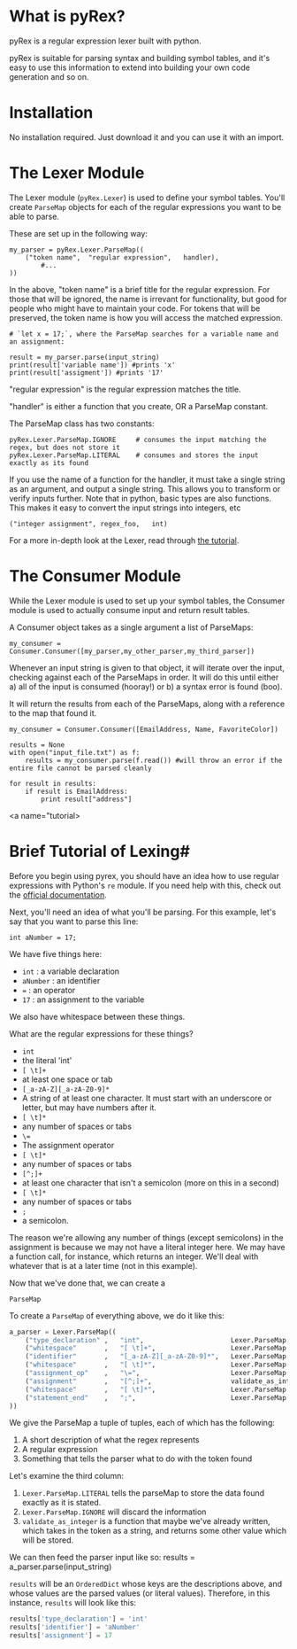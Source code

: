 # What is pyRex? #

pyRex is a regular expression lexer built with python.

pyRex is suitable for parsing syntax and building symbol tables,
and it's easy to use this information to extend into building your
own code generation and so on.

# Installation #

No installation required. Just download it and you can use it
with an import. 

# The Lexer Module #

The Lexer module (`pyRex.Lexer`) is used to define your symbol
tables. You'll create `ParseMap` objects for each of the
regular expressions you want to be able to parse. 

These are set up in the following way:

    my_parser = pyRex.Lexer.ParseMap((
        ("token name",  "regular expression",   handler),
            #...
    ))

In the above, "token name" is a brief title for the regular expression.
For those that will be ignored, the name is irrevant for functionality,
but good for people who might have to maintain your code. For tokens that will
be preserved, the token name is how you will access the matched expression.
    
    # `let x = 17;`, where the ParseMap searches for a variable name and an assignment:
    
    result = my_parser.parse(input_string)
    print(result['variable name']) #prints 'x'
    print(result['assigment']) #prints '17'


"regular expression" is the regular expression matches the title.

"handler" is either a function that you create, OR a ParseMap constant.

The ParseMap class has two constants:

    pyRex.Lexer.ParseMap.IGNORE     # consumes the input matching the regex, but does not store it
    pyRex.Lexer.ParseMap.LITERAL    # consumes and stores the input exactly as its found

If you use the name of a function for the handler, it must take a single string as an argument,
and output a single string. This allows you to transform or verify inputs further. Note that in python,
basic types are also functions. This makes it easy to convert the input strings into integers, etc

    ("integer assignment", regex_foo,   int)
    

For a more in-depth look at the Lexer, read through [the tutorial](#tutorial).

# The Consumer Module #

While the Lexer module is used to set up your symbol tables, the Consumer module is used to actually
consume input and return result tables.

A Consumer object takes as a single argument a list of ParseMaps:

    my_consumer = Consumer.Consumer([my_parser,my_other_parser,my_third_parser])

Whenever an input string is given to that object, it will iterate over the input, checking against
each of the ParseMaps in order. It will do this until either a) all of the input is consumed (hooray!)
or b) a syntax error is found (boo).

It will return the results from each of the ParseMaps, along with a reference to the map that found it. 
    
    my_consumer = Consumer.Consumer([EmailAddress, Name, FavoriteColor])
    
    results = None
    with open("input_file.txt") as f: 
        results = my_consumer.parse(f.read()) #will throw an error if the entire file cannot be parsed cleanly
    
    for result in results:
        if result is EmailAddress:
            print result["address"]

<a name="tutorial></a>
# Brief Tutorial of Lexing#

Before you begin using pyrex, you should have an idea how to use
regular expressions with Python's `re` module. If you need help with
this, check out the [official documentation](http://docs.python.org/library/re.html).

Next, you'll need an idea of what you'll be parsing. For this example,
let's say that you want to parse this line:

    int aNumber = 17;

We have five things here: 

+ `int` : a variable declaration 
+ `aNumber` : an identifier
+ `=` : an operator
+ `17` : an assignment to the variable

We also have whitespace between these things. 

What are the regular expressions for these things?

+ `int`
 + the literal 'int'
+ `[ \t]+`
 + at least one space or tab
+ `[_a-zA-Z][_a-zA-Z0-9]*`
 + A string of at least one character. It must start with an underscore or letter, but may have numbers after it.
+ `[ \t]*`
 + any number of spaces or tabs
+ `\=`
 + The assignment operator
+ `[ \t]*`
 + any number of spaces or tabs
+ `[^;]+`
 + at least one character that isn't a semicolon (more on this in a second)
+ `[ \t]*`
 + any number of spaces or tabs
+ `;`
 + a semicolon.

The reason we're allowing any number of things (except semicolons) in
the assignment is because we may not have a literal integer here. We may
have a function call, for instance, which returns an integer. We'll deal
with whatever that is at a later time (not in this example).

Now that we've done that, we can create a 

`ParseMap`

To create a `ParseMap` of everything above, we do it like this:

```python
a_parser = Lexer.ParseMap((
    ("type_declaration" ,   "int",                      Lexer.ParseMap.LITERAL),
    ("whitespace"       ,   "[ \t]+",                   Lexer.ParseMap.IGNORE),
    ("identifier"       ,   "[_a-zA-Z][_a-zA-Z0-9]*",   Lexer.ParseMap.LITERAL),
    ("whitespace"       ,   "[ \t]*",                   Lexer.ParseMap.IGNORE),
    ("assignment_op"    ,   "\=",                       Lexer.ParseMap.IGNORE),
    ("assignment"       ,   "[^;]+",                    validate_as_integer),
    ("whitespace"       ,   "[ \t]*",                   Lexer.ParseMap.IGNORE),
    ("statement_end"    ,   ";",                        Lexer.ParseMap.IGNORE)
))
```

We give the ParseMap a tuple of tuples, each of which has the following:

1. A short description of what the regex represents
2. A regular expression
3. Something that tells the parser what to do with the token found

Let's examine the third column:

1. `Lexer.ParseMap.LITERAL` tells the parseMap to store the data found exactly as it is stated.
2. `Lexer.ParseMap.IGNORE` will discard the information 
3. `validate_as_integer` is a function that maybe we've already written, which takes in the 
token as a string, and returns some other value which will be stored. 

We can then feed the parser input like so:
    results = a_parser.parse(input_string)

`results` will be an `OrderedDict` whose keys are the descriptions above,
and whose values are the parsed values (or literal values). Therefore, in this
instance, `results` will look like this:

```python
results['type_declaration'] = 'int'
results['identifier'] = 'aNumber'
results['assignment'] = 17
```

